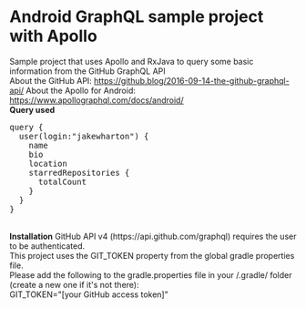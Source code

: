 # Android GraphQL sample project with Apollo
Sample project that uses Apollo and RxJava to query some basic information from the GitHub GraphQL API
<br>
About the GitHub API: https://github.blog/2016-09-14-the-github-graphql-api/
About the Apollo for Android: https://www.apollographql.com/docs/android/
<br>
<b>Query used</b>
<br>
<pre>
query {
  user(login:"jakewharton") {
    name
    bio
    location
    starredRepositories {
      totalCount
    }
  }
}
</pre>
<br>
<b>Installation</b>
GitHub API v4 (https://api.github.com/graphql) requires the user to be authenticated.<br>
This project uses the GIT_TOKEN property from the global gradle properties file. <br> 
Please add the following to the gradle.properties file in your <User>/.gradle/ folder (create a new one if it's not there): <br>
GIT_TOKEN="[your GitHub access token]"



